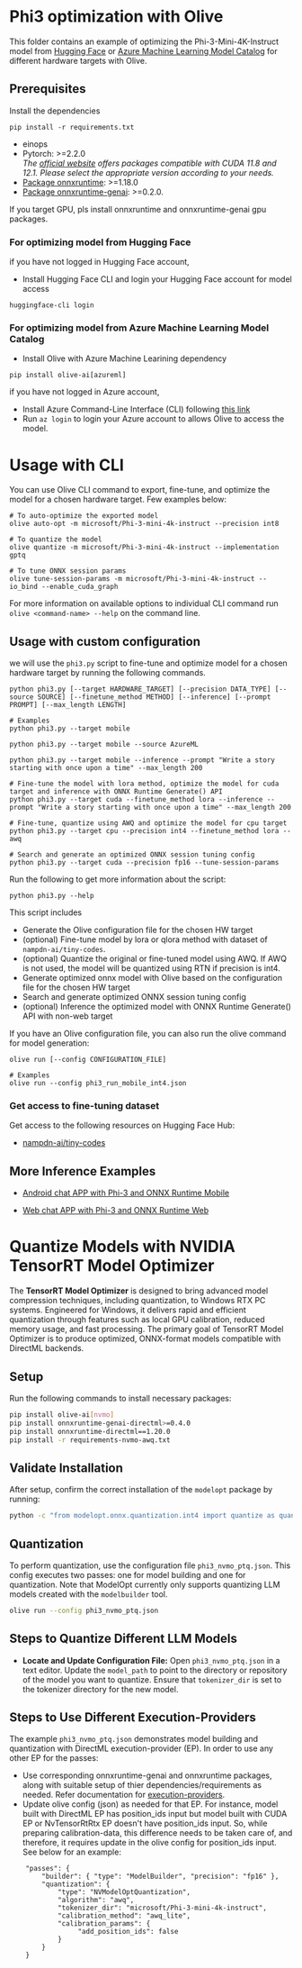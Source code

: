 # Phi3 optimization with Olive
This folder contains an example of optimizing the Phi-3-Mini-4K-Instruct model from [Hugging Face](https://huggingface.co/microsoft/Phi-3-mini-4k-instruct) or [Azure Machine Learning Model Catalog](https://ai.azure.com/explore/models/Phi-3-mini-4k-instruct/version/7/registry/azureml?tid=72f988bf-86f1-41af-91ab-2d7cd011db47) for different hardware targets with Olive.


## Prerequisites
Install the dependencies
```
pip install -r requirements.txt
```
* einops
* Pytorch: >=2.2.0 \
  _The [official website](https://pytorch.org/) offers packages compatible with CUDA 11.8 and 12.1. Please select the appropriate version according to your needs._
* [Package onnxruntime](https://onnxruntime.ai/docs/install/#inference-install-table-for-all-languages): >=1.18.0
* [Package onnxruntime-genai](https://github.com/microsoft/onnxruntime-genai): >=0.2.0.

If you target GPU, pls install onnxruntime and onnxruntime-genai gpu packages.

<!-- TODO(anyone): Remove this when genai doesn't require login -->
### For optimizing model from Hugging Face
if you have not logged in Hugging Face account,
- Install Hugging Face CLI and login your Hugging Face account for model access
```
huggingface-cli login
```

### For optimizing model from Azure Machine Learning Model Catalog

- Install Olive with Azure Machine Learining dependency
```
pip install olive-ai[azureml]
```
if you have not logged in Azure account,
- Install Azure Command-Line Interface (CLI) following [this link](https://learn.microsoft.com/en-us/cli/azure/)
- Run `az login` to login your Azure account to allows Olive to access the model.

# Usage with CLI
You can use Olive CLI command to export, fine-tune, and optimize the model for a chosen hardware target. Few examples below:

```
# To auto-optimize the exported model
olive auto-opt -m microsoft/Phi-3-mini-4k-instruct --precision int8

# To quantize the model
olive quantize -m microsoft/Phi-3-mini-4k-instruct --implementation gptq

# To tune ONNX session params
olive tune-session-params -m microsoft/Phi-3-mini-4k-instruct --io_bind --enable_cuda_graph
```

For more information on available options to individual CLI command run `olive <command-name> --help` on the command line.

## Usage with custom configuration
we will use the `phi3.py` script to fine-tune and optimize model for a chosen hardware target by running the following commands.

```
python phi3.py [--target HARDWARE_TARGET] [--precision DATA_TYPE] [--source SOURCE] [--finetune_method METHOD] [--inference] [--prompt PROMPT] [--max_length LENGTH]

# Examples
python phi3.py --target mobile

python phi3.py --target mobile --source AzureML

python phi3.py --target mobile --inference --prompt "Write a story starting with once upon a time" --max_length 200

# Fine-tune the model with lora method, optimize the model for cuda target and inference with ONNX Runtime Generate() API
python phi3.py --target cuda --finetune_method lora --inference --prompt "Write a story starting with once upon a time" --max_length 200

# Fine-tune, quantize using AWQ and optimize the model for cpu target
python phi3.py --target cpu --precision int4 --finetune_method lora --awq

# Search and generate an optimized ONNX session tuning config
python phi3.py --target cuda --precision fp16 --tune-session-params
```

Run the following to get more information about the script:
```
python phi3.py --help
```

This script includes
- Generate the Olive configuration file for the chosen HW target
- (optional) Fine-tune model by lora or qlora method with dataset of `nampdn-ai/tiny-codes`.
- (optional) Quantize the original or fine-tuned model using AWQ. If AWQ is not used, the model will be quantized using RTN if precision is int4.
- Generate optimized onnx model with Olive based on the configuration file for the chosen HW target
- Search and generate optimized ONNX session tuning config
- (optional) Inference the optimized model with ONNX Runtime Generate() API with non-web target


If you have an Olive configuration file, you can also run the olive command for model generation:
```
olive run [--config CONFIGURATION_FILE]

# Examples
olive run --config phi3_run_mobile_int4.json
```

### Get access to fine-tuning dataset
Get access to the following resources on Hugging Face Hub:
- [nampdn-ai/tiny-codes](https://huggingface.co/nampdn-ai/tiny-codes)

## More Inference Examples
- [Android chat APP with Phi-3 and ONNX Runtime Mobile](https://github.com/microsoft/onnxruntime-inference-examples/tree/main/mobile/examples/phi-3/android)

- [Web chat APP with Phi-3 and ONNX Runtime Web](https://github.com/microsoft/onnxruntime-inference-examples/tree/gs/chat/js/chat)

# Quantize Models with NVIDIA TensorRT Model Optimizer
The **TensorRT Model Optimizer** is designed to bring advanced model compression techniques, including quantization, to Windows RTX PC systems. Engineered for Windows, it delivers rapid and efficient quantization through features such as local GPU calibration, reduced memory usage, and fast processing.
The primary goal of TensorRT Model Optimizer is to produce optimized, ONNX-format models compatible with DirectML backends.
## Setup
Run the following commands to install necessary packages:
```bash
pip install olive-ai[nvmo]
pip install onnxruntime-genai-directml>=0.4.0
pip install onnxruntime-directml==1.20.0
pip install -r requirements-nvmo-awq.txt
```

## Validate Installation
After setup, confirm the correct installation of the `modelopt` package by running:
```bash
python -c "from modelopt.onnx.quantization.int4 import quantize as quantize_int4"
```
## Quantization
To perform quantization, use the configuration file `phi3_nvmo_ptq.json`. This config executes two passes: one for model building and one for quantization. Note that ModelOpt currently only supports quantizing LLM models created with the `modelbuilder` tool.
```bash
olive run --config phi3_nvmo_ptq.json
```
## Steps to Quantize Different LLM Models
- **Locate and Update Configuration File:**
   Open `phi3_nvmo_ptq.json` in a text editor. Update the `model_path` to point to the directory or repository of the model you want to quantize. Ensure that `tokenizer_dir` is set to the tokenizer directory for the new model.

## Steps to Use Different Execution-Providers

The example `phi3_nvmo_ptq.json` demonstrates model building and quantization with DirectML execution-provider (EP). In order to use any other EP for the passes:
- Use corresponding onnxruntime-genai and onnxruntime packages, along with suitable setup of thier dependencies/requirements as needed. Refer documentation for [execution-providers](https://onnxruntime.ai/docs/execution-providers/).
- Update olive config (json) as needed for that EP. For instance, model built with DirectML EP has position_ids input but model built with CUDA EP or NvTensorRtRtx EP doesn't have position_ids input. So, while preparing calibration-data, this difference needs to be taken care of, and therefore, it requires update in the olive config for position_ids input. See below for an example:

```
    "passes": {
        "builder": { "type": "ModelBuilder", "precision": "fp16" },
        "quantization": {
            "type": "NVModelOptQuantization",
            "algorithm": "awq",
            "tokenizer_dir": "microsoft/Phi-3-mini-4k-instruct",
            "calibration_method": "awq_lite",
            "calibration_params": {
                 "add_position_ids": false
            }
        }
    }
```
